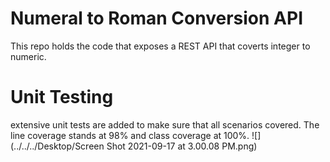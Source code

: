 # Numeral to Roman Conversion API
This repo holds the code that exposes a REST API that coverts integer to numeric.

# Unit Testing
extensive unit tests are added to make sure that all scenarios covered. The line coverage
stands at 98% and class coverage at 100%.
![](../../../Desktop/Screen Shot 2021-09-17 at 3.00.08 PM.png)